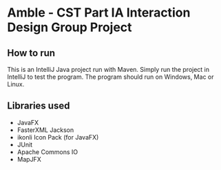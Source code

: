 # Amble - CST Part IA Interaction Design Group Project

## How to run

This is an IntelliJ Java project run with Maven. Simply run the project in IntelliJ to test the program. The program should run on Windows, Mac or Linux.

## Libraries used
- JavaFX
- FasterXML Jackson
- ikonli Icon Pack (for JavaFX)
- JUnit
- Apache Commons IO
- MapJFX